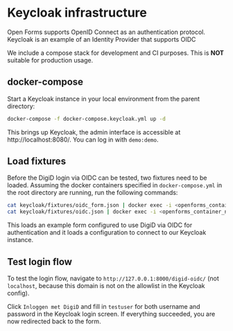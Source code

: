 # Keycloak infrastructure

Open Forms supports OpenID Connect as an authentication protocol. Keycloak is
an example of an Identity Provider that supports OIDC

We include a compose stack for development and CI purposes. This is **NOT** suitable
for production usage.

## docker-compose

Start a Keycloak instance in your local environment from the parent directory:

```bash
docker-compose -f docker-compose.keycloak.yml up -d
```

This brings up Keycloak, the admin interface is accessible at http://localhost:8080/.
You can log in with `demo:demo`.

## Load fixtures

Before the DigiD login via OIDC can be tested, two fixtures need to be loaded.
Assuming the docker containers specified in `docker-compose.yml` in the root directory
are running, run the following commands:

```bash
cat keycloak/fixtures/oidc_form.json | docker exec -i <openforms_container_name> src/manage.py loaddata --format=json -
cat keycloak/fixtures/oidc.json | docker exec -i <openforms_container_name> src/manage.py loaddata --format=json -
```

This loads an example form configured to use DigiD via OIDC for authentication and
it loads a configuration to connect to our Keycloak instance.

## Test login flow

To test the login flow, navigate to `http://127.0.0.1:8000/digid-oidc/`
(not `localhost`, because this domain is not on the allowlist in the Keycloak config).

Click `Inloggen met DigiD` and fill in `testuser` for both username and password
in the Keycloak login screen. If everything succeeded, you are now redirected back to the form.
